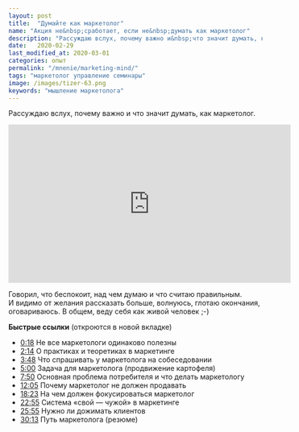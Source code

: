 ```yaml
---
layout: post
title:  "Думайте как маркетолог"
name: "Акция не&nbsp;сработает, если не&nbsp;думать как маркетолог"
description: "Рассуждаю вслух, почему важно и&nbsp;что значит думать, как маркетолог. Видео."
date:   2020-02-29
last_modified_at: 2020-03-01
categories: опыт
permalink: "/mnenie/marketing-mind/"
tags: "маркетолог управление семинары"
image: /images/tizer-63.png
keywords: "мышление маркетолога"
---
```


<p>Рассуждаю вслух, почему важно и&nbsp;что значит думать, как маркетолог. </p>
<div class="video" itemscope itemtype="http://schema.org/VideoObject" >
<iframe width="560" height="315"  src="https://www.youtube-nocookie.com/embed/fXspplVnrEM" frameborder="0" allow="accelerometer; autoplay; encrypted-media; gyroscope; picture-in-picture" allowfullscreen></iframe>

<link itemprop="url" href="https://www.youtube-nocookie.com/embed/fXspplVnrEM">
<meta itemprop="name" content="Акция не сработает, если не думать как маркетолог">
<meta itemprop="description" content="Почему важно и что значит думать как маркетолог">
<meta itemprop="uploadDate" content="2020-02-29T00:00:00">
<meta itemprop="duration" content="PT30M54S">
<meta itemprop="isFamilyFriendly" content="true">
<meta itemprop="isOfficial" content="true">
  <meta itemprop="genre" content="education">
 <meta itemprop="inLanguage" content="RU">
  <meta itemprop="videoQuality" content="HD">
<span itemprop="thumbnail" itemscope itemtype="http://schema.org/ImageObject">
      <link itemprop="contentUrl" href="/images/tizer-63.png">
      <meta itemprop="width" content="600">
      <meta itemprop="height" content="314">
    </span>

</div>
<p> Говорил, что беспокоит, над чем думаю и&nbsp;что считаю правильным. И&nbsp;видимо от&nbsp;желания рассказать больше, волнуюсь, глотаю окончания, оговариваюсь. В&nbsp;общем, веду себя как живой человек ;-) </p>
<p><strong>Быстрые ссылки</strong> (откроются в&nbsp;новой вкладке) </p>
<ul> 
	<li><a href="https://www.youtube.com/watch?v=fXspplVnrEM&amp;t=18s" target="_blank" rel="noopener">0:18</a>&nbsp;Не все маркетологи одинаково полезны</li>
	<li> <a href="https://www.youtube.com/watch?v=fXspplVnrEM&amp;t=134s" target="_blank" rel="noopener">2:14</a>&nbsp;О практиках и&nbsp;теоретиках в&nbsp;маркетинге</li>
	<li> <a href="https://www.youtube.com/watch?v=fXspplVnrEM&amp;t=228s" target="_blank" rel="noopener">3:48</a> Что спрашивать у&nbsp;маркетолога на&nbsp;собеседовании</li>
	<li> <a href="https://www.youtube.com/watch?v=fXspplVnrEM&amp;t=300s" target="_blank" rel="noopener">5:00</a> Задача для маркетолога (продвижение картофеля)</li>
	<li> <a href="https://www.youtube.com/watch?v=fXspplVnrEM&amp;t=470s" target="_blank" rel="noopener">7:50</a> Основная проблема потребителя и&nbsp;что делать маркетологу</li>
	<li> <a href="https://www.youtube.com/watch?v=fXspplVnrEM&amp;t=725s" target="_blank" rel="noopener">12:05</a> Почему маркетолог не&nbsp;должен продавать</li>
	<li> <a href="https://www.youtube.com/watch?v=fXspplVnrEM&amp;t=1103s" target="_blank" rel="noopener">18:23</a>&nbsp;На чем должен фокусироваться маркетолог</li>
	<li> <a href="https://www.youtube.com/watch?v=fXspplVnrEM&amp;t=1375s" target="_blank" rel="noopener">22:55</a> Система «свой&nbsp;— чужой» в&nbsp;маркетинге </li>
	<li><a href="https://www.youtube.com/watch?v=fXspplVnrEM&amp;t=1555s" target="_blank" rel="noopener">25:55</a> Нужно&nbsp;ли дожимать клиентов</li>
	<li> <a href="https://www.youtube.com/watch?v=fXspplVnrEM&amp;t=1813s" target="_blank" rel="noopener">30:13</a> Путь маркетолога (резюме)</li>
 </ul>
